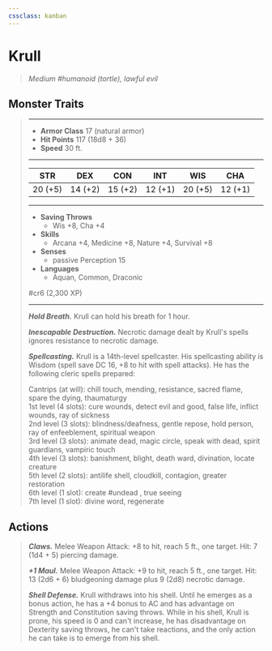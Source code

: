 ```yaml
---
cssclass: kanban
---
```


# Krull
>*Medium #humanoid (tortle), lawful evil*
## Monster Traits
>___
>- **Armor Class** 17 (natural armor)
>- **Hit Points** 117 (18d8 + 36)
>- **Speed** 30 ft.
>___
>|STR|DEX|CON|INT|WIS|CHA|
>|:---:|:---:|:---:|:---:|:---:|:---:|
>|20 (+5)|14 (+2)|15 (+2)|12 (+1)|20 (+5)|12 (+1)|
>___
>- **Saving Throws**
>	 - Wis +8, Cha +4
>- **Skills**
>	 - Arcana +4, Medicine +8, Nature +4, Survival +8
>- **Senses**
>	 - passive Perception 15
>- **Languages**
>	 - Aquan, Common, Draconic
>
> #cr6 (2,300 XP)
>___
>***Hold Breath.*** Krull can hold his breath for 1 hour.  
>
>***Inescapable Destruction.*** Necrotic damage dealt by Krull's spells ignores resistance to necrotic damage.  
>
>***Spellcasting.*** Krull is a 14th-level spellcaster. His spellcasting ability is Wisdom (spell save DC 16, +8 to hit with spell attacks). He has the following cleric spells prepared:  
>
>Cantrips (at will): chill touch, mending, resistance, sacred flame, spare the dying, thaumaturgy  
>1st level (4 slots): cure wounds, detect evil and good, false life, inflict wounds, ray of sickness  
>2nd level (3 slots): blindness/deafness, gentle repose, hold person, ray of enfeeblement, spiritual weapon  
>3rd level (3 slots): animate dead, magic circle, speak with dead, spirit guardians, vampiric touch  
>4th level (3 slots): banishment, blight, death ward, divination, locate creature  
>5th level (2 slots): antilife shell, cloudkill, contagion, greater restoration  
>6th level (1 slot): create #undead , true seeing  
>7th level (1 slot): divine word, regenerate  
>
## Actions
>***Claws.*** Melee Weapon Attack: +8 to hit, reach 5 ft., one target. Hit: 7 (1d4 + 5) piercing damage.  
>
>***+1 Maul.*** Melee Weapon Attack: +9 to hit, reach 5 ft., one target. Hit: 13 (2d6 + 6) bludgeoning damage plus 9 (2d8) necrotic damage.  
>
>***Shell Defense.*** Krull withdraws into his shell. Until he emerges as a bonus action, he has a +4 bonus to AC and has advantage on Strength and Constitution saving throws. While in his shell, Krull is prone, his speed is 0 and can't increase, he has disadvantage on Dexterity saving throws, he can't take reactions, and the only action he can take is to emerge from his shell.